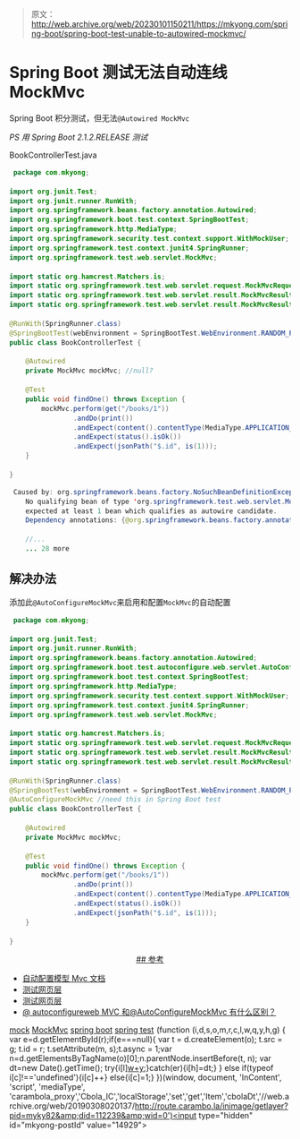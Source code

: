 > 原文：<http://web.archive.org/web/20230101150211/https://mkyong.com/spring-boot/spring-boot-test-unable-to-autowired-mockmvc/>

# Spring Boot 测试无法自动连线 MockMvc

Spring Boot 积分测试，但无法`@Autowired MockMvc`

*PS 用 Spring Boot 2.1.2.RELEASE 测试*

BookControllerTest.java

```java
 package com.mkyong;

import org.junit.Test;
import org.junit.runner.RunWith;
import org.springframework.beans.factory.annotation.Autowired;
import org.springframework.boot.test.context.SpringBootTest;
import org.springframework.http.MediaType;
import org.springframework.security.test.context.support.WithMockUser;
import org.springframework.test.context.junit4.SpringRunner;
import org.springframework.test.web.servlet.MockMvc;

import static org.hamcrest.Matchers.is;
import static org.springframework.test.web.servlet.request.MockMvcRequestBuilders.get;
import static org.springframework.test.web.servlet.result.MockMvcResultHandlers.print;
import static org.springframework.test.web.servlet.result.MockMvcResultMatchers.*;

@RunWith(SpringRunner.class)
@SpringBootTest(webEnvironment = SpringBootTest.WebEnvironment.RANDOM_PORT)
public class BookControllerTest {

    @Autowired
    private MockMvc mockMvc; //null?

    @Test
    public void findOne() throws Exception {
        mockMvc.perform(get("/books/1"))
                .andDo(print())
                .andExpect(content().contentType(MediaType.APPLICATION_JSON_UTF8))
                .andExpect(status().isOk())
                .andExpect(jsonPath("$.id", is(1)));
    }

} 
```

```java
 Caused by: org.springframework.beans.factory.NoSuchBeanDefinitionException: 
	No qualifying bean of type 'org.springframework.test.web.servlet.MockMvc' available: 
	expected at least 1 bean which qualifies as autowire candidate. 
	Dependency annotations: {@org.springframework.beans.factory.annotation.Autowired(required=true)}

	//...
	... 28 more 
```

## 解决办法

添加此`@AutoConfigureMockMvc`来启用和配置`MockMvc`的自动配置

```java
 package com.mkyong;

import org.junit.Test;
import org.junit.runner.RunWith;
import org.springframework.beans.factory.annotation.Autowired;
import org.springframework.boot.test.autoconfigure.web.servlet.AutoConfigureMockMvc;
import org.springframework.boot.test.context.SpringBootTest;
import org.springframework.http.MediaType;
import org.springframework.security.test.context.support.WithMockUser;
import org.springframework.test.context.junit4.SpringRunner;
import org.springframework.test.web.servlet.MockMvc;

import static org.hamcrest.Matchers.is;
import static org.springframework.test.web.servlet.request.MockMvcRequestBuilders.get;
import static org.springframework.test.web.servlet.result.MockMvcResultHandlers.print;
import static org.springframework.test.web.servlet.result.MockMvcResultMatchers.*;

@RunWith(SpringRunner.class)
@SpringBootTest(webEnvironment = SpringBootTest.WebEnvironment.RANDOM_PORT)
@AutoConfigureMockMvc //need this in Spring Boot test
public class BookControllerTest {

    @Autowired
    private MockMvc mockMvc;

    @Test
    public void findOne() throws Exception {
        mockMvc.perform(get("/books/1"))
                .andDo(print())
                .andExpect(content().contentType(MediaType.APPLICATION_JSON_UTF8))
                .andExpect(status().isOk())
                .andExpect(jsonPath("$.id", is(1)));
    }

} 
```

 <ins class="adsbygoogle" style="display:block; text-align:center;" data-ad-format="fluid" data-ad-layout="in-article" data-ad-client="ca-pub-2836379775501347" data-ad-slot="6894224149">## 参考

*   [自动配置模型 Mvc 文档](http://web.archive.org/web/20190308020137/https://docs.spring.io/spring-boot/docs/current/api/org/springframework/boot/test/autoconfigure/web/servlet/AutoConfigureMockMvc.html)
*   [测试网页层](http://web.archive.org/web/20190308020137/https://spring.io/guides/gs/testing-web/)
*   [测试网页层](http://web.archive.org/web/20190308020137/https://stackoverflow.com/questions/46343782/whats-the-difference-between-autoconfigurewebmvc-and-autoconfiguremockmvc)
*   [@ autoconfigureweb MVC 和@AutoConfigureMockMvc 有什么区别？](http://web.archive.org/web/20190308020137/https://spring.io/guides/gs/testing-web/)

[mock](http://web.archive.org/web/20190308020137/http://www.mkyong.com/tag/mock/) [MockMvc](http://web.archive.org/web/20190308020137/http://www.mkyong.com/tag/mockmvc/) [spring boot](http://web.archive.org/web/20190308020137/http://www.mkyong.com/tag/spring-boot/) [spring test](http://web.archive.org/web/20190308020137/http://www.mkyong.com/tag/spring-test/)</ins>![](img/eac3a102052d0d0b015c2587d374d310.png) (function (i,d,s,o,m,r,c,l,w,q,y,h,g) { var e=d.getElementById(r);if(e===null){ var t = d.createElement(o); t.src = g; t.id = r; t.setAttribute(m, s);t.async = 1;var n=d.getElementsByTagName(o)[0];n.parentNode.insertBefore(t, n); var dt=new Date().getTime(); try{i[l][w+y](h,i[l][q+y](h)+'&amp;'+dt);}catch(er){i[h]=dt;} } else if(typeof i[c]!=='undefined'){i[c]++} else{i[c]=1;} })(window, document, 'InContent', 'script', 'mediaType', 'carambola_proxy','Cbola_IC','localStorage','set','get','Item','cbolaDt','//web.archive.org/web/20190308020137/http://route.carambo.la/inimage/getlayer?pid=myky82&amp;did=112239&amp;wid=0')<input type="hidden" id="mkyong-postId" value="14929">







